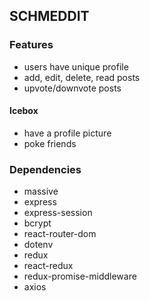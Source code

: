 ## SCHMEDDIT 

### Features
 - users have unique profile
 - add, edit, delete, read posts
 - upvote/downvote posts

#### Icebox
 - have a profile picture
 - poke friends

### Dependencies
- massive
- express
- express-session
- bcrypt
- react-router-dom
- dotenv
- redux
- react-redux
- redux-promise-middleware
- axios